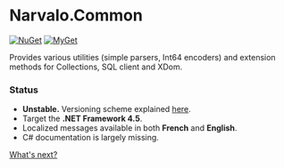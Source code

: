 Narvalo.Common
==============

[![NuGet](https://img.shields.io/nuget/v/Narvalo.Common.svg)](https://www.nuget.org/packages/Narvalo.Common/)
[![MyGet](https://img.shields.io/myget/narvalo-edge/v/Narvalo.Common.svg)](https://www.myget.org/feed/narvalo-edge/package/nuget/Narvalo.Common)

Provides various utilities (simple parsers, Int64 encoders) and extension
methods for Collections, SQL client and XDom.

### Status
- **Unstable.** Versioning scheme explained
  [here](https://github.com/chtoucas/Narvalo.NET/blob/master/docs/content/developer.md#versioning).
- Target the **.NET Framework 4.5**.
- Localized messages available in both **French** and **English**.
- C# documentation is largely missing.

[What's next?](https://github.com/chtoucas/Narvalo.NET/blob/master/docs/content/issues.md)

